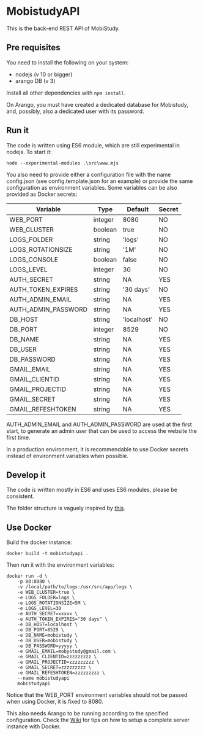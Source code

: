 # MobistudyAPI

This is the back-end REST API of MobiStudy.

## Pre requisites

You need to install the following on your system:

- nodejs (v 10 or bigger)
- arango DB (v 3)

Install all other dependencies with `npm install`.

On Arango, you must have created a dedicated database for Mobistudy, and, possibly,
also a dedicated user with its password.

## Run it

The code is written using ES6 module, which are still experimental in nodejs.
To start it:

    node --experimental-modules .\src\www.mjs

You also need to provide either a configuration file with the name config.json
(see config.template.json for an example) or provide the same configuration as environment
variables. Some variables can be also provided as Docker secrets:

| Variable           | Type    | Default     | Secret |
|--------------------|---------|-------------|--------|
| WEB_PORT           | integer | 8080        | NO     |
| WEB_CLUSTER        | boolean | true        | NO     |
| LOGS_FOLDER        | string  | 'logs'      | NO     |
| LOGS_ROTATIONSIZE  | string  | '1M'        | NO     |
| LOGS_CONSOLE       | boolean | false       | NO     |
| LOGS_LEVEL         | integer | 30          | NO     |
| AUTH_SECRET        | string  | NA          | YES    |
| AUTH_TOKEN_EXPIRES | string  | '30 days'   | NO     |
| AUTH_ADMIN_EMAIL   | string  | NA          | YES    |
| AUTH_ADMIN_PASSWORD| string  | NA          | YES    |
| DB_HOST            | string  | 'localhost' | NO     |
| DB_PORT            | integer | 8529        | NO     |
| DB_NAME            | string  | NA          | YES    |
| DB_USER            | string  | NA          | YES    |
| DB_PASSWORD        | string  | NA          | YES    |
| GMAIL_EMAIL        | string  | NA          | YES    |
| GMAIL_CLIENTID     | string  | NA          | YES    |
| GMAIL_PROJECTID    | string  | NA          | YES    |
| GMAIL_SECRET       | string  | NA          | YES    |
| GMAIL_REFESHTOKEN  | string  | NA          | YES    |

AUTH_ADMIN_EMAIL and AUTH_ADMIN_PASSWORD are used at the first start, to generate
an admin user that can be used to access the website the first time.

In a production environment, it is recommendable to use Docker secrets instead of
environment variables when possible.

## Develop it

The code is written mostly in ES6 and uses ES6 modules, please be consistent.

The folder structure is vaguely inspired by [this](https://softwareontheroad.com/ideal-nodejs-project-structure).

## Use Docker

Build the docker instance:

```
docker build -t mobistudyapi .
```

Then run it with the environment variables:

```
docker run -d \
    -p 80:8080 \
    -v /local/path/to/logs:/usr/src/app/logs \
    -e WEB_CLUSTER=true \
    -e LOGS_FOLDER=logs \
    -e LOGS_ROTATIONSIZE=5M \
    -e LOGS_LEVEL=30
    -e AUTH_SECRET=xxxxx \
    -e AUTH_TOKEN_EXPIRES="30 days" \
    -e DB_HOST=localhost \
    -e DB_PORT=8529 \
    -e DB_NAME=mobistudy \
    -e DB_USER=mobistudy \
    -e DB_PASSWORD=yyyyy \
    -e GMAIL_EMAIL=mobystudy@gmail.com \
    -e GMAIL_CLIENTID=zzzzzzzzz \
    -e GMAIL_PROJECTID=zzzzzzzzz \
    -e GMAIL_SECRET=zzzzzzzzz \
    -e GMAIL_REFESHTOKEN=zzzzzzzzz \
    --name mobistudyapi
    mobistudyapi
```

Notice that the WEB_PORT environment variables should not be passed when using Docker,
it is fixed to 8080.

This also needs Arango to be running according to the specified configuration.
Check the [Wiki](https://github.com/Mobistudy/MobistudyAPI/wiki/Docker-setup)
for tips on how to setup a complete server instance with Docker.
